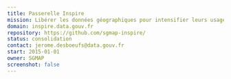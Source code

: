 ```yaml
---
title: Passerelle Inspire
mission: Libérer les données géographiques pour intensifier leurs usages.
domain: inspire.data.gouv.fr
repository: https://github.com/sgmap-inspire/
status: consolidation
contact: jerome.desboeufs@data.gouv.fr
start: 2015-01-01
owner: SGMAP
screenshot: false
---
```

